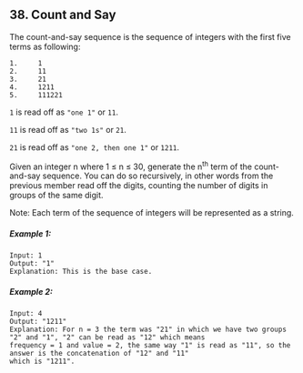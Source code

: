 ## 38. Count and Say
The count-and-say sequence is the sequence of integers with the first five terms as following:
```
1.     1
2.     11
3.     21
4.     1211
5.     111221
```
```1``` is read off as ```"one 1"``` or ```11```.

```11``` is read off as ```"two 1s"``` or ```21```.

```21``` is read off as ```"one 2, then one 1"``` or ```1211```.

Given an integer n where 1 ≤ n ≤ 30, generate the n<sup>th</sup> term of the count-and-say sequence. You can do so recursively, in other words from the previous member read off the digits, counting the number of digits in groups of the same digit.

Note: Each term of the sequence of integers will be represented as a string.

##### Example 1:
```
Input: 1
Output: "1"
Explanation: This is the base case.
```
##### Example 2:
```
Input: 4
Output: "1211"
Explanation: For n = 3 the term was "21" in which we have two groups "2" and "1", "2" can be read as "12" which means
frequency = 1 and value = 2, the same way "1" is read as "11", so the answer is the concatenation of "12" and "11"
which is "1211".
```